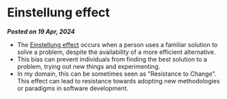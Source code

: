 # Einstellung effect

**_Posted on 19 Apr, 2024_**

- The [Einstellung effect](https://en.wikipedia.org/wiki/Einstellung_effect) occurs when a person uses a familiar solution to solve a problem, despite the availability of a more efficient alternative.
- This bias can prevent individuals from finding the best solution to a problem, trying out new things and experimenting.
- In my domain, this can be sometimes seen as "Resistance to Change". This effect can lead to resistance towards adopting new methodologies or paradigms in software development.
